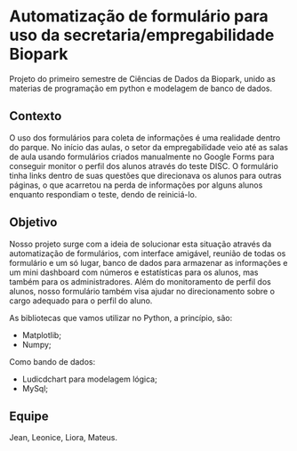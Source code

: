 # Automatização de formulário para uso da secretaria/empregabilidade Biopark

Projeto do primeiro semestre de Ciências de Dados da Biopark, unido as materias de programação em python e modelagem de banco de dados.

## Contexto

O uso dos formulários para coleta de informações é uma realidade dentro do parque. No início das aulas, o setor da empregabilidade veio até as salas de aula usando formulários criados manualmente no Google Forms para conseguir monitor o perfil dos alunos através do teste DISC. O formulário tinha links dentro de suas questões que direcionava os alunos para outras páginas, o que acarretou na perda de informações por alguns alunos enquanto respondiam o teste, dendo de reiniciá-lo.


## Objetivo 

Nosso projeto surge com a ideia de solucionar esta situação através da automatização de formulários, com interface amigável, reunião de todas os formulário e um só lugar, banco de dados para armazenar as informações e um mini dashboard com números e estatísticas para os alunos, mas também para os administradores. Além do monitoramento de perfil dos alunos, nosso formulário também visa ajudar no direcionamento sobre o cargo adequado para o perfil do aluno.

As bibliotecas que vamos utilizar no Python, a princípio, são:
- Matplotlib;
- Numpy;

Como bando de dados:
- Ludicdchart para modelagem lógica;
- MySql;

## Equipe
Jean, Leonice, Liora, Mateus.
